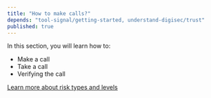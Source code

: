 ```yaml
---
title: "How to make calls?"
depends: "tool-signal/getting-started, understand-digisec/trust"
published: true
---
```

In this section, you will learn how to:
 * Make a call
 * Take a call
 * Verifying the call

[Learn more about risk types and levels](resources/risk-assessment.md)
